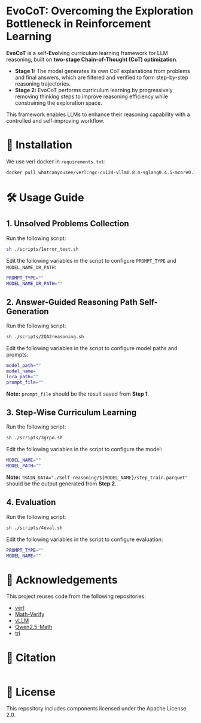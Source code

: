 # **EvoCoT**: Overcoming the Exploration Bottleneck in Reinforcement Learning

**EvoCoT** is a self-**Evo**lving curriculum learning framework for LLM reasoning, built on **two-stage Chain-of-Thought (CoT) optimization**.

- **Stage 1:** The model generates its own CoT explanations from problems and final answers, which are filtered and verified to form step-by-step reasoning trajectories.  
- **Stage 2:** EvoCoT performs curriculum learning by progressively removing thinking steps to improve reasoning efficiency while constraining the exploration space.

This framework enables LLMs to enhance their reasoning capability with a controlled and self-improving workflow.

# 🧱 Installation

We use verl docker in `requirements.txt`:

```bash
docker pull whatcanyousee/verl:ngc-cu124-vllm0.8.4-sglang0.4.5-mcore0.12.0-te2.2
```

# 🛠️ Usage Guide

## 1. Unsolved Problems Collection

Run the following script:

```bash
sh ./scripts/1error_test.sh
````

Edit the following variables in the script to configure `PROMPT_TYPE` and `MODEL_NAME_OR_PATH`:

```bash
PROMPT_TYPE=""
MODEL_NAME_OR_PATH=""
```

## 2. Answer-Guided Reasoning Path Self-Generation

Run the following script:

```bash
sh ./scripts/2QA2reasoning.sh
````

Edit the following variables in the script to configure model paths and prompts:

```bash
model_path=""
model_name=
lora_path=""
prompt_file=""
```

**Note:** `prompt_file` should be the result saved from **Step 1**.

## 3. Step-Wise Curriculum Learning

Run the following script:

```bash
sh ./scripts/3grpo.sh
````

Edit the following variables in the script to configure the model:

```bash
MODEL_NAME=""
MODEL_PATH=""
```

**Note:**
`TRAIN_DATA="./Self-reasoning/${MODEL_NAME}/step_train.parquet"` should be the output generated from **Step 2**.

## 4. Evaluation

Run the following script:

```bash
sh ./scripts/4eval.sh
````

Edit the following variables in the script to configure evaluation:

```bash
PROMPT_TYPE=""
MODEL_NAME=""
```

# 🤝 Acknowledgements

This project reuses code from the following repositories:

* [verl](https://github.com/volcengine/verl)
* [Math-Verify](https://github.com/huggingface/Math-Verify)
* [vLLM](https://github.com/vllm-project/vllm)
* [Qwen2.5-Math](https://github.com/QwenLM/Qwen2.5-Math)
* [trl](https://github.com/huggingface/trl)

# 📜 Citation

```

```

# 📄 License

This repository includes components licensed under the Apache License 2.0.
